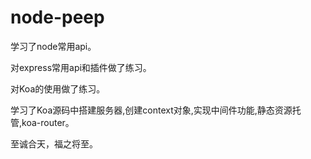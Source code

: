 # node-peep

 学习了node常用api。  
 
 对express常用api和插件做了练习。  

 对Koa的使用做了练习。  
 
 学习了Koa源码中搭建服务器,创建context对象,实现中间件功能,静态资源托管,koa-router。  

 至诚合天，福之将至。
